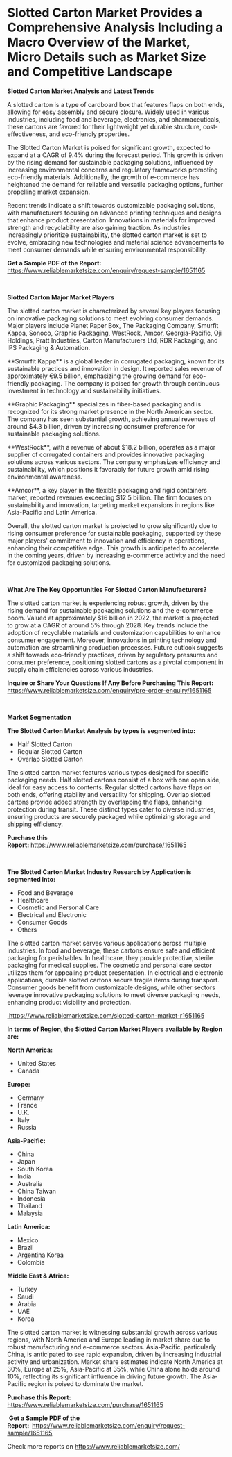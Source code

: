 <p><h1>Slotted Carton Market Provides a Comprehensive Analysis Including a Macro Overview of the Market, Micro Details such as Market Size and Competitive Landscape</h1></p><p><strong>Slotted Carton Market Analysis and Latest Trends</strong></p>
<p><p>A slotted carton is a type of cardboard box that features flaps on both ends, allowing for easy assembly and secure closure. Widely used in various industries, including food and beverage, electronics, and pharmaceuticals, these cartons are favored for their lightweight yet durable structure, cost-effectiveness, and eco-friendly properties.</p><p>The Slotted Carton Market is poised for significant growth, expected to expand at a CAGR of 9.4% during the forecast period. This growth is driven by the rising demand for sustainable packaging solutions, influenced by increasing environmental concerns and regulatory frameworks promoting eco-friendly materials. Additionally, the growth of e-commerce has heightened the demand for reliable and versatile packaging options, further propelling market expansion. </p><p>Recent trends indicate a shift towards customizable packaging solutions, with manufacturers focusing on advanced printing techniques and designs that enhance product presentation. Innovations in materials for improved strength and recyclability are also gaining traction. As industries increasingly prioritize sustainability, the slotted carton market is set to evolve, embracing new technologies and material science advancements to meet consumer demands while ensuring environmental responsibility.</p></p>
<p><strong>Get a Sample PDF of the Report:&nbsp;</strong> <a href="https://www.reliablemarketsize.com/enquiry/request-sample/1651165?utm_campaign=3365&utm_medium=2&utm_source=Github&utm_content=ia&utm_term=08032025&utm_id=slotted-carton">https://www.reliablemarketsize.com/enquiry/request-sample/1651165</a></p>
<p>&nbsp;</p>
<p><strong>Slotted Carton Major Market Players</strong></p>
<p><p>The slotted carton market is characterized by several key players focusing on innovative packaging solutions to meet evolving consumer demands. Major players include Planet Paper Box, The Packaging Company, Smurfit Kappa, Sonoco, Graphic Packaging, WestRock, Amcor, Georgia-Pacific, Oji Holdings, Pratt Industries, Carton Manufacturers Ltd, RDR Packaging, and IPS Packaging & Automation.</p><p>**Smurfit Kappa** is a global leader in corrugated packaging, known for its sustainable practices and innovation in design. It reported sales revenue of approximately €9.5 billion, emphasizing the growing demand for eco-friendly packaging. The company is poised for growth through continuous investment in technology and sustainability initiatives.</p><p>**Graphic Packaging** specializes in fiber-based packaging and is recognized for its strong market presence in the North American sector. The company has seen substantial growth, achieving annual revenues of around $4.3 billion, driven by increasing consumer preference for sustainable packaging solutions.</p><p>**WestRock**, with a revenue of about $18.2 billion, operates as a major supplier of corrugated containers and provides innovative packaging solutions across various sectors. The company emphasizes efficiency and sustainability, which positions it favorably for future growth amid rising environmental awareness.</p><p>**Amcor**, a key player in the flexible packaging and rigid containers market, reported revenues exceeding $12.5 billion. The firm focuses on sustainability and innovation, targeting market expansions in regions like Asia-Pacific and Latin America.</p><p>Overall, the slotted carton market is projected to grow significantly due to rising consumer preference for sustainable packaging, supported by these major players' commitment to innovation and efficiency in operations, enhancing their competitive edge. This growth is anticipated to accelerate in the coming years, driven by increasing e-commerce activity and the need for customized packaging solutions.</p></p>
<p>&nbsp;</p>
<p><strong>What Are The Key Opportunities For Slotted Carton Manufacturers?</strong></p>
<p><p>The slotted carton market is experiencing robust growth, driven by the rising demand for sustainable packaging solutions and the e-commerce boom. Valued at approximately $16 billion in 2022, the market is projected to grow at a CAGR of around 5% through 2028. Key trends include the adoption of recyclable materials and customization capabilities to enhance consumer engagement. Moreover, innovations in printing technology and automation are streamlining production processes. Future outlook suggests a shift towards eco-friendly practices, driven by regulatory pressures and consumer preference, positioning slotted cartons as a pivotal component in supply chain efficiencies across various industries.</p></p>
<p><strong>Inquire or Share Your Questions If Any Before Purchasing This Report:</strong> <a href="https://www.reliablemarketsize.com/enquiry/pre-order-enquiry/1651165?utm_campaign=3365&utm_medium=2&utm_source=Github&utm_content=ia&utm_term=08032025&utm_id=slotted-carton">https://www.reliablemarketsize.com/enquiry/pre-order-enquiry/1651165</a></p>
<p>&nbsp;</p>
<p><strong>Market Segmentation</strong></p>
<p><strong>The Slotted Carton Market Analysis by types is segmented into:</strong></p>
<p><ul><li>Half Slotted Carton</li><li>Regular Slotted Carton</li><li>Overlap Slotted Carton</li></ul></p>
<p><p>The slotted carton market features various types designed for specific packaging needs. Half slotted cartons consist of a box with one open side, ideal for easy access to contents. Regular slotted cartons have flaps on both ends, offering stability and versatility for shipping. Overlap slotted cartons provide added strength by overlapping the flaps, enhancing protection during transit. These distinct types cater to diverse industries, ensuring products are securely packaged while optimizing storage and shipping efficiency.</p></p>
<p><strong>Purchase this Report:&nbsp;</strong><a href="https://www.reliablemarketsize.com/purchase/1651165?utm_campaign=3365&utm_medium=2&utm_source=Github&utm_content=ia&utm_term=08032025&utm_id=slotted-carton">https://www.reliablemarketsize.com/purchase/1651165</a></p>
<p>&nbsp;</p>
<p><strong>The Slotted Carton Market Industry Research by Application is segmented into:</strong></p>
<p><ul><li>Food and Beverage</li><li>Healthcare</li><li>Cosmetic and Personal Care</li><li>Electrical and Electronic</li><li>Consumer Goods</li><li>Others</li></ul></p>
<p><p>The slotted carton market serves various applications across multiple industries. In food and beverage, these cartons ensure safe and efficient packaging for perishables. In healthcare, they provide protective, sterile packaging for medical supplies. The cosmetic and personal care sector utilizes them for appealing product presentation. In electrical and electronic applications, durable slotted cartons secure fragile items during transport. Consumer goods benefit from customizable designs, while other sectors leverage innovative packaging solutions to meet diverse packaging needs, enhancing product visibility and protection.</p></p>
<p><a href="https://www.reliablemarketsize.com/slotted-carton-market-r1651165?utm_campaign=3365&utm_medium=2&utm_source=Github&utm_content=ia&utm_term=08032025&utm_id=slotted-carton">&nbsp;https://www.reliablemarketsize.com/slotted-carton-market-r1651165</a></p>
<p><strong>In terms of Region, the Slotted Carton Market Players available by Region are:</strong></p>
<p>
    <p> <strong> North America: </strong>
        <ul>
            <li>United States</li>
            <li>Canada</li>
        </ul>
        </p> 
    <p> <strong> Europe: </strong>
        <ul>
            <li>Germany</li>
            <li>France</li>
            <li>U.K.</li>
            <li>Italy</li>
            <li>Russia</li>
        </ul>
        </p> 
    <p> <strong> Asia-Pacific: </strong>
        <ul>
            <li>China</li>
            <li>Japan</li>
            <li>South Korea</li>
            <li>India</li>
            <li>Australia</li>
            <li>China Taiwan</li>
            <li>Indonesia</li>
            <li>Thailand</li>
            <li>Malaysia</li>
        </ul>
        </p> 
    <p> <strong> Latin America: </strong>
        <ul>
            <li>Mexico</li>
            <li>Brazil</li>
            <li>Argentina Korea</li>
            <li>Colombia</li>
        </ul>
        </p> 
    <p> <strong> Middle East & Africa: </strong>
        <ul>
            <li>Turkey</li>
            <li>Saudi</li>
            <li>Arabia</li>
            <li>UAE</li>
            <li>Korea</li>
        </ul>
    </p>
    </p>
<p><p>The slotted carton market is witnessing substantial growth across various regions, with North America and Europe leading in market share due to robust manufacturing and e-commerce sectors. Asia-Pacific, particularly China, is anticipated to see rapid expansion, driven by increasing industrial activity and urbanization. Market share estimates indicate North America at 30%, Europe at 25%, Asia-Pacific at 35%, while China alone holds around 10%, reflecting its significant influence in driving future growth. The Asia-Pacific region is poised to dominate the market.</p></p>
<p><strong>Purchase this Report: </strong><a href="https://www.reliablemarketsize.com/purchase/1651165?utm_campaign=3365&utm_medium=2&utm_source=Github&utm_content=ia&utm_term=08032025&utm_id=slotted-carton">https://www.reliablemarketsize.com/purchase/1651165</a></p>
<p>&nbsp;<strong>Get a Sample PDF of the Report:&nbsp;&nbsp;</strong><a href="https://www.reliablemarketsize.com/enquiry/request-sample/1651165?utm_campaign=3365&utm_medium=2&utm_source=Github&utm_content=ia&utm_term=08032025&utm_id=slotted-carton">https://www.reliablemarketsize.com/enquiry/request-sample/1651165</a></p>
<p><strong></strong></p>
<p>Check more reports on <a href="https://www.reliablemarketsize.com/?utm_campaign=3365&utm_medium=2&utm_source=Github&utm_content=ia&utm_term=08032025&utm_id=slotted-carton">https://www.reliablemarketsize.com/</a></p>